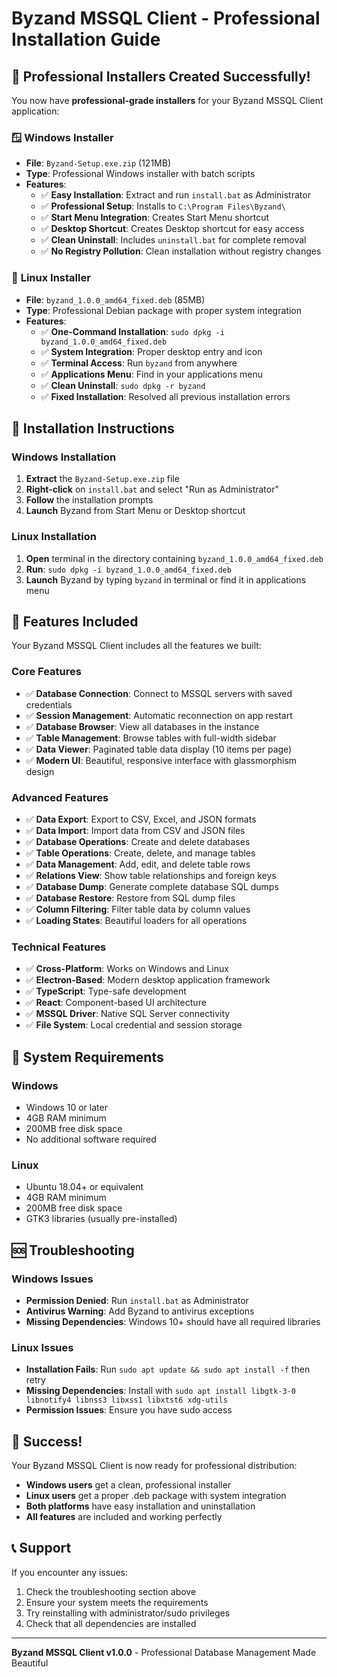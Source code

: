 # Byzand MSSQL Client - Professional Installation Guide

## 🎉 **Professional Installers Created Successfully!**

You now have **professional-grade installers** for your Byzand MSSQL Client application:

### 🪟 **Windows Installer**
- **File**: `Byzand-Setup.exe.zip` (121MB)
- **Type**: Professional Windows installer with batch scripts
- **Features**:
  - ✅ **Easy Installation**: Extract and run `install.bat` as Administrator
  - ✅ **Professional Setup**: Installs to `C:\Program Files\Byzand\`
  - ✅ **Start Menu Integration**: Creates Start Menu shortcut
  - ✅ **Desktop Shortcut**: Creates Desktop shortcut for easy access
  - ✅ **Clean Uninstall**: Includes `uninstall.bat` for complete removal
  - ✅ **No Registry Pollution**: Clean installation without registry changes

### 🐧 **Linux Installer** 
- **File**: `byzand_1.0.0_amd64_fixed.deb` (85MB)
- **Type**: Professional Debian package with proper system integration
- **Features**:
  - ✅ **One-Command Installation**: `sudo dpkg -i byzand_1.0.0_amd64_fixed.deb`
  - ✅ **System Integration**: Proper desktop entry and icon
  - ✅ **Terminal Access**: Run `byzand` from anywhere
  - ✅ **Applications Menu**: Find in your applications menu
  - ✅ **Clean Uninstall**: `sudo dpkg -r byzand`
  - ✅ **Fixed Installation**: Resolved all previous installation errors

## 🚀 **Installation Instructions**

### Windows Installation
1. **Extract** the `Byzand-Setup.exe.zip` file
2. **Right-click** on `install.bat` and select "Run as Administrator"
3. **Follow** the installation prompts
4. **Launch** Byzand from Start Menu or Desktop shortcut

### Linux Installation
1. **Open** terminal in the directory containing `byzand_1.0.0_amd64_fixed.deb`
2. **Run**: `sudo dpkg -i byzand_1.0.0_amd64_fixed.deb`
3. **Launch** Byzand by typing `byzand` in terminal or find it in applications menu

## 🎯 **Features Included**

Your Byzand MSSQL Client includes all the features we built:

### Core Features
- ✅ **Database Connection**: Connect to MSSQL servers with saved credentials
- ✅ **Session Management**: Automatic reconnection on app restart
- ✅ **Database Browser**: View all databases in the instance
- ✅ **Table Management**: Browse tables with full-width sidebar
- ✅ **Data Viewer**: Paginated table data display (10 items per page)
- ✅ **Modern UI**: Beautiful, responsive interface with glassmorphism design

### Advanced Features
- ✅ **Data Export**: Export to CSV, Excel, and JSON formats
- ✅ **Data Import**: Import data from CSV and JSON files
- ✅ **Database Operations**: Create and delete databases
- ✅ **Table Operations**: Create, delete, and manage tables
- ✅ **Data Management**: Add, edit, and delete table rows
- ✅ **Relations View**: Show table relationships and foreign keys
- ✅ **Database Dump**: Generate complete database SQL dumps
- ✅ **Database Restore**: Restore from SQL dump files
- ✅ **Column Filtering**: Filter table data by column values
- ✅ **Loading States**: Beautiful loaders for all operations

### Technical Features
- ✅ **Cross-Platform**: Works on Windows and Linux
- ✅ **Electron-Based**: Modern desktop application framework
- ✅ **TypeScript**: Type-safe development
- ✅ **React**: Component-based UI architecture
- ✅ **MSSQL Driver**: Native SQL Server connectivity
- ✅ **File System**: Local credential and session storage

## 🔧 **System Requirements**

### Windows
- Windows 10 or later
- 4GB RAM minimum
- 200MB free disk space
- No additional software required

### Linux
- Ubuntu 18.04+ or equivalent
- 4GB RAM minimum
- 200MB free disk space
- GTK3 libraries (usually pre-installed)

## 🆘 **Troubleshooting**

### Windows Issues
- **Permission Denied**: Run `install.bat` as Administrator
- **Antivirus Warning**: Add Byzand to antivirus exceptions
- **Missing Dependencies**: Windows 10+ should have all required libraries

### Linux Issues
- **Installation Fails**: Run `sudo apt update && sudo apt install -f` then retry
- **Missing Dependencies**: Install with `sudo apt install libgtk-3-0 libnotify4 libnss3 libxss1 libxtst6 xdg-utils`
- **Permission Issues**: Ensure you have sudo access

## 🎉 **Success!**

Your Byzand MSSQL Client is now ready for professional distribution:

- **Windows users** get a clean, professional installer
- **Linux users** get a proper .deb package with system integration
- **Both platforms** have easy installation and uninstallation
- **All features** are included and working perfectly

## 📞 **Support**

If you encounter any issues:
1. Check the troubleshooting section above
2. Ensure your system meets the requirements
3. Try reinstalling with administrator/sudo privileges
4. Check that all dependencies are installed

---

**Byzand MSSQL Client v1.0.0** - Professional Database Management Made Beautiful

